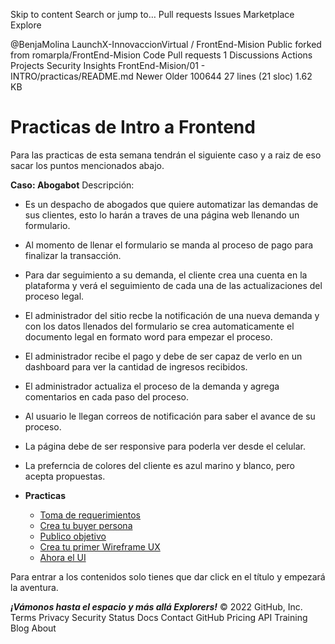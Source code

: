 Skip to content
Search or jump to…
Pull requests
Issues
Marketplace
Explore
 
@BenjaMolina 
LaunchX-InnovaccionVirtual
/
FrontEnd-Mision
Public
forked from romarpla/FrontEnd-Mision
Code
Pull requests
1
Discussions
Actions
Projects
Security
Insights
FrontEnd-Mision/01 - INTRO/practicas/README.md 
Newer           Older
 100644  27 lines (21 sloc)  1.62 KB
# Practicas de Intro a Frontend

Para las practicas de esta semana tendrán el siguiente caso y a raiz de eso sacar los puntos mencionados abajo.

**Caso: Abogabot**
Descripción: 
- Es un despacho de abogados que quiere automatizar las demandas de sus clientes, esto lo harán a traves de una página web llenando un formulario.
- Al momento de llenar el formulario se manda al proceso de pago para finalizar la transacción.
- Para dar seguimiento a su demanda, el cliente crea una cuenta en la plataforma y verá el seguimiento de cada una de las actualizaciones del proceso legal.
- El administrador del sitio recbe la notificación de una nueva demanda y con los datos llenados del formulario se crea automaticamente el documento  legal en formato word para empezar el proceso.
- El administrador recibe el pago y debe de ser capaz de verlo en un dashboard para ver la cantidad de ingresos recibidos.
- El administrador actualiza el proceso de la demanda y agrega comentarios en cada paso del proceso.
- Al usuario le llegan correos de notificación para saber el avance de su proceso.
- La página debe de ser responsive para poderla ver desde el celular.
- La preferncia de colores del cliente es azul marino y blanco, pero acepta propuestas.


- **Practicas**
	- [Toma de requerimientos](./1.-requerimientos.pdf)
    - [Crea tu buyer persona](./2.-buyerPersona.pdf)
	- [Publico objetivo](./3.-publicoObjetivo.pdf)
	- [Crea tu primer Wireframe UX](./4.-wireframe.pdf)
	- [Ahora el UI](./5.-ui.pdf)

Para entrar a los contenidos solo tienes que dar click en el título y empezará la aventura.

***¡Vámonos hasta el espacio y más allá Explorers!***
© 2022 GitHub, Inc.
Terms
Privacy
Security
Status
Docs
Contact GitHub
Pricing
API
Training
Blog
About
